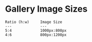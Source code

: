 # Gallery Image Sizes
```
Ratio (h:w)     Image Size
---             ---
5:4             1000px:800px
4:6             800px:1200px
```